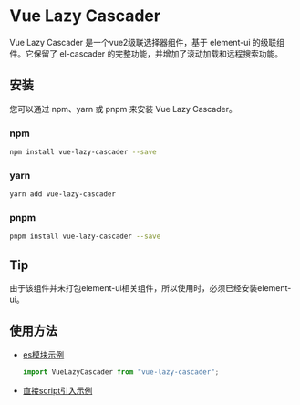 # Vue Lazy Cascader

Vue Lazy Cascader 是一个vue2级联选择器组件，基于 element-ui 的级联组件。它保留了 el-cascader 的完整功能，并增加了滚动加载和远程搜索功能。

## 安装

您可以通过 npm、yarn 或 pnpm 来安装 Vue Lazy Cascader。

### npm

```bash
npm install vue-lazy-cascader --save
```

### yarn

```bash
yarn add vue-lazy-cascader
```

### pnpm

```bash
pnpm install vue-lazy-cascader --save
```

## Tip
由于该组件并未打包element-ui相关组件，所以使用时，必须已经安装element-ui。

## 使用方法

- [es模块示例](./src/components/VueLazyCascaderExample.vue)

  ```javascript
  import VueLazyCascader from "vue-lazy-cascader";
  ```

- [直接script引入示例](./example/index.html)
